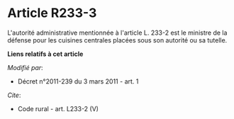 # Article R233-3

L'autorité administrative mentionnée à l'article L. 233-2 est le ministre de la défense pour les cuisines centrales placées
sous son autorité ou sa tutelle.

**Liens relatifs à cet article**

_Modifié par_:

  - Décret n°2011-239 du 3 mars 2011 - art. 1

_Cite_:

  - Code rural - art. L233-2 (V)
